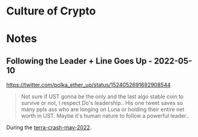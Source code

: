 # Culture of Crypto

# Notes

## Following the Leader + Line Goes Up - 2022-05-10

https://twitter.com/polka_ether_up/status/1524052691692908544

> Not sure if UST gonna be the only and the last algo stable coin to survive or not, I respect Do's leadership.. His one tweet saves so many ppls ass who are longing on Luna or holding their entire net worth in UST. Maybe it's human nature to follow a powerful leader..

During the [terra-crash-may-2022](terra-crash-may-2022.md).